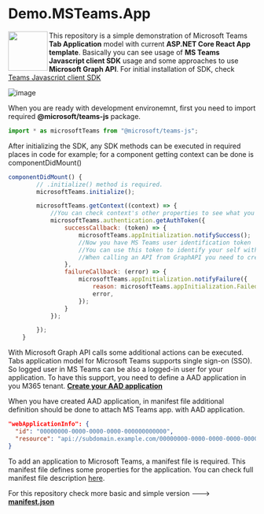 # Demo.MSTeams.App
<img src="https://user-images.githubusercontent.com/4550197/117008179-1daf7300-acf3-11eb-8d1b-d860aeba274a.png" align="left" width="80px" />
 
This repository is a simple demonstration of Microsoft Teams **Tab Application** model with current **ASP.NET Core React App template**. Basically you can see usage of **MS Teams Javascript client SDK** usage and some approaches to use **Microsoft Graph API**. For initial installation of SDK, check [Teams Javascript client SDK](https://docs.microsoft.com/en-us/microsoftteams/platform/tabs/how-to/using-teams-client-sdk)

![image](https://user-images.githubusercontent.com/4550197/117016688-9f0b0380-acfb-11eb-9796-3e00afed968c.png)



When you are ready with development environemnt, first you need to import required **@microsoft/teams-js** package. 

```javascript
import * as microsoftTeams from "@microsoft/teams-js";
```

After initializing the SDK, any SDK methods can be executed in required places in code for example; for a component getting context can be done is componentDidMount()

```javascript
componentDidMount() {
        // .initialize() method is required.
        microsoftTeams.initialize();

        microsoftTeams.getContext((context) => {
            //You can check context's other properties to see what you have
            microsoftTeams.authentication.getAuthToken({
                successCallback: (token) => {
                    microsoftTeams.appInitialization.notifySuccess();
                    //Now you have MS Teams user identification token
                    //You can use this token to identify your self within GraphAPI
                    //When calling an API from GraphAPI you need to create/have an authoraztion token for Graph API
                },
                failureCallback: (error) => {
                    microsoftTeams.appInitialization.notifyFailure({
                        reason: microsoftTeams.appInitialization.FailedReason.AuthFailed,
                        error,
                    });
                }
            });

        });
    }
```


With Microsoft Graph API calls some additional actions can be executed. Tabs application model for Microsoft Teams supports single sign-on (SSO). So logged user in MS Teams can be also a logged-in user for your application. To have this support, you need to define a AAD application in you M365 tenant. **[Create your AAD application](https://docs.microsoft.com/en-us/microsoftteams/platform/tabs/how-to/authentication/auth-aad-sso#1-create-your-aad-application)**

When you have created AAD application, in manifest file additional definition should be done to attach MS Teams app. with AAD application.
```json
"webApplicationInfo": {
  "id": "00000000-0000-0000-0000-000000000000",
  "resource": "api://subdomain.example.com/00000000-0000-0000-0000-000000000000"
}
```


To add an application to Microsoft Teams, a manifest file is required. This manifest file defines some properties for the application. You can check full manifest file description [here](https://docs.microsoft.com/en-us/microsoftteams/platform/resources/schema/manifest-schema).

For this repository check more basic and simple version ---> **[manifest.json](https://github.com/ardacetinkaya/Demo.MSTeams.App/blob/main/Manifest/manifest.json)**


